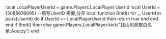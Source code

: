 
local LocalPlayerUserId = game.Players.LocalPlayer.UserId
local UserId = {5088676695} --填写UserID 需要,分开
local function Bmd()
    for _, UserId in pairs(UserId) do
        if UserId == LocalPlayerUserId then
            return true
        end
    end
end
if Bmd() then
else
    game.Players.LocalPlayer:kick("找山风获取白名单:Aoutzy")
end
